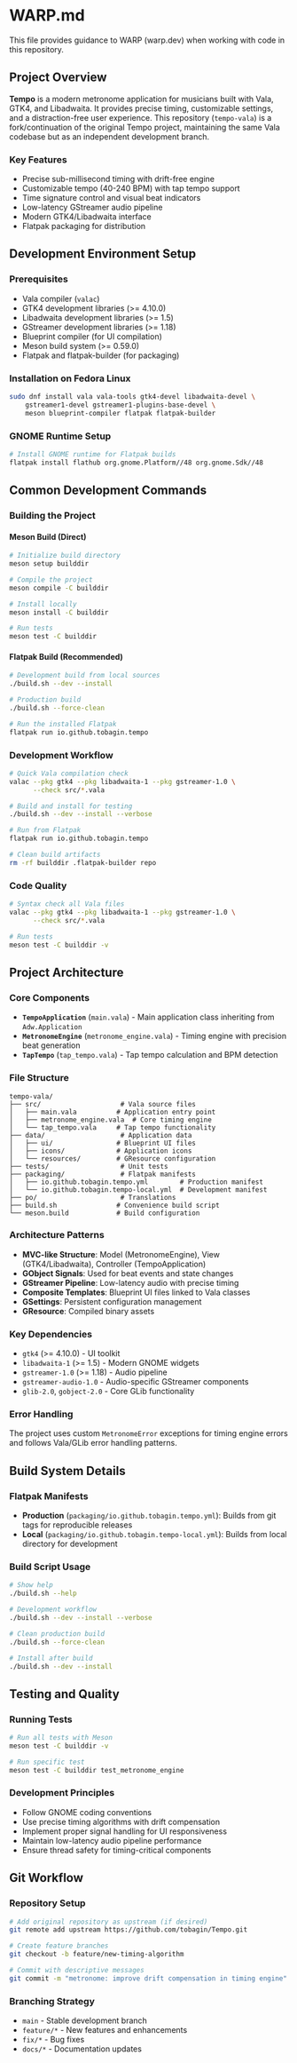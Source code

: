 # WARP.md

This file provides guidance to WARP (warp.dev) when working with code in this repository.

## Project Overview

**Tempo** is a modern metronome application for musicians built with Vala, GTK4, and Libadwaita. It provides precise timing, customizable settings, and a distraction-free user experience. This repository (`tempo-vala`) is a fork/continuation of the original Tempo project, maintaining the same Vala codebase but as an independent development branch.

### Key Features
- Precise sub-millisecond timing with drift-free engine
- Customizable tempo (40-240 BPM) with tap tempo support
- Time signature control and visual beat indicators
- Low-latency GStreamer audio pipeline
- Modern GTK4/Libadwaita interface
- Flatpak packaging for distribution

## Development Environment Setup

### Prerequisites
- Vala compiler (`valac`)
- GTK4 development libraries (>= 4.10.0)
- Libadwaita development libraries (>= 1.5)
- GStreamer development libraries (>= 1.18)
- Blueprint compiler (for UI compilation)
- Meson build system (>= 0.59.0)
- Flatpak and flatpak-builder (for packaging)

### Installation on Fedora Linux
```bash
sudo dnf install vala vala-tools gtk4-devel libadwaita-devel \
    gstreamer1-devel gstreamer1-plugins-base-devel \
    meson blueprint-compiler flatpak flatpak-builder
```

### GNOME Runtime Setup
```bash
# Install GNOME runtime for Flatpak builds
flatpak install flathub org.gnome.Platform//48 org.gnome.Sdk//48
```

## Common Development Commands

### Building the Project

#### Meson Build (Direct)
```bash
# Initialize build directory
meson setup builddir

# Compile the project
meson compile -C builddir

# Install locally
meson install -C builddir

# Run tests
meson test -C builddir
```

#### Flatpak Build (Recommended)
```bash
# Development build from local sources
./build.sh --dev --install

# Production build
./build.sh --force-clean

# Run the installed Flatpak
flatpak run io.github.tobagin.tempo
```

### Development Workflow
```bash
# Quick Vala compilation check
valac --pkg gtk4 --pkg libadwaita-1 --pkg gstreamer-1.0 \
      --check src/*.vala

# Build and install for testing
./build.sh --dev --install --verbose

# Run from Flatpak
flatpak run io.github.tobagin.tempo

# Clean build artifacts
rm -rf builddir .flatpak-builder repo
```

### Code Quality
```bash
# Syntax check all Vala files
valac --pkg gtk4 --pkg libadwaita-1 --pkg gstreamer-1.0 \
      --check src/*.vala

# Run tests
meson test -C builddir -v
```

## Project Architecture

### Core Components
- **`TempoApplication`** (`main.vala`) - Main application class inheriting from `Adw.Application`
- **`MetronomeEngine`** (`metronome_engine.vala`) - Timing engine with precision beat generation
- **`TapTempo`** (`tap_tempo.vala`) - Tap tempo calculation and BPM detection

### File Structure
```
tempo-vala/
├── src/                    # Vala source files
│   ├── main.vala          # Application entry point
│   ├── metronome_engine.vala  # Core timing engine
│   └── tap_tempo.vala     # Tap tempo functionality
├── data/                   # Application data
│   ├── ui/                # Blueprint UI files
│   ├── icons/             # Application icons
│   └── resources/         # GResource configuration
├── tests/                  # Unit tests
├── packaging/              # Flatpak manifests
│   ├── io.github.tobagin.tempo.yml        # Production manifest
│   └── io.github.tobagin.tempo-local.yml  # Development manifest
├── po/                     # Translations
├── build.sh               # Convenience build script
└── meson.build            # Build configuration
```

### Architecture Patterns
- **MVC-like Structure**: Model (MetronomeEngine), View (GTK4/Libadwaita), Controller (TempoApplication)
- **GObject Signals**: Used for beat events and state changes
- **GStreamer Pipeline**: Low-latency audio with precise timing
- **Composite Templates**: Blueprint UI files linked to Vala classes
- **GSettings**: Persistent configuration management
- **GResource**: Compiled binary assets

### Key Dependencies
- `gtk4` (>= 4.10.0) - UI toolkit
- `libadwaita-1` (>= 1.5) - Modern GNOME widgets
- `gstreamer-1.0` (>= 1.18) - Audio pipeline
- `gstreamer-audio-1.0` - Audio-specific GStreamer components
- `glib-2.0`, `gobject-2.0` - Core GLib functionality

### Error Handling
The project uses custom `MetronomeError` exceptions for timing engine errors and follows Vala/GLib error handling patterns.

## Build System Details

### Flatpak Manifests
- **Production** (`packaging/io.github.tobagin.tempo.yml`): Builds from git tags for reproducible releases
- **Local** (`packaging/io.github.tobagin.tempo-local.yml`): Builds from local directory for development

### Build Script Usage
```bash
# Show help
./build.sh --help

# Development workflow
./build.sh --dev --install --verbose

# Clean production build
./build.sh --force-clean

# Install after build
./build.sh --dev --install
```

## Testing and Quality

### Running Tests
```bash
# Run all tests with Meson
meson test -C builddir -v

# Run specific test
meson test -C builddir test_metronome_engine
```

### Development Principles
- Follow GNOME coding conventions
- Use precise timing algorithms with drift compensation
- Implement proper signal handling for UI responsiveness
- Maintain low-latency audio pipeline performance
- Ensure thread safety for timing-critical components

## Git Workflow

### Repository Setup
```bash
# Add original repository as upstream (if desired)
git remote add upstream https://github.com/tobagin/Tempo.git

# Create feature branches
git checkout -b feature/new-timing-algorithm

# Commit with descriptive messages
git commit -m "metronome: improve drift compensation in timing engine"
```

### Branching Strategy
- `main` - Stable development branch
- `feature/*` - New features and enhancements
- `fix/*` - Bug fixes
- `docs/*` - Documentation updates
